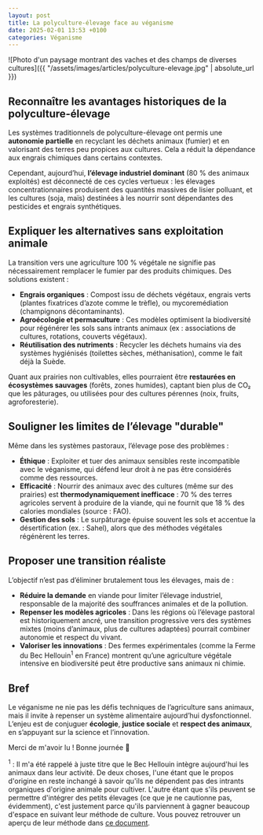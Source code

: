 ```yaml
---
layout: post
title: La polyculture-élevage face au véganisme
date: 2025-02-01 13:53 +0100
categories: Véganisme
---
```


![Photo d'un paysage montrant des vaches et des champs de diverses cultures]({{ "/assets/images/articles/polyculture-elevage.jpg" | absolute_url }})

## Reconnaître les avantages historiques de la polyculture-élevage

Les systèmes traditionnels de polyculture-élevage ont permis une **autonomie partielle** en recyclant les déchets animaux (fumier) et en valorisant des terres peu propices aux cultures. Cela a réduit la dépendance aux engrais chimiques dans certains contextes.  

Cependant, aujourd’hui, **l’élevage industriel dominant** (80 % des animaux exploités) est déconnecté de ces cycles vertueux : les élevages concentrationnaires produisent des quantités massives de lisier polluant, et les cultures (soja, maïs) destinées à les nourrir sont dépendantes des pesticides et engrais synthétiques.

## Expliquer les alternatives sans exploitation animale

La transition vers une agriculture 100 % végétale ne signifie pas nécessairement remplacer le fumier par des produits chimiques. Des solutions existent :  

- **Engrais organiques** : Compost issu de déchets végétaux, engrais verts (plantes fixatrices d’azote comme le trèfle), ou mycoremédiation (champignons décontaminants).  
- **Agroécologie et permaculture** : Ces modèles optimisent la biodiversité pour régénérer les sols sans intrants animaux (ex : associations de cultures, rotations, couverts végétaux).  
- **Réutilisation des nutriments** : Recycler les déchets humains via des systèmes hygiénisés (toilettes sèches, méthanisation), comme le fait déjà la Suède.  

Quant aux prairies non cultivables, elles pourraient être **restaurées en écosystèmes sauvages** (forêts, zones humides), captant bien plus de CO₂ que les pâturages, ou utilisées pour des cultures pérennes (noix, fruits, agroforesterie).

## Souligner les limites de l’élevage "durable"

Même dans les systèmes pastoraux, l’élevage pose des problèmes :  

- **Éthique** : Exploiter et tuer des animaux sensibles reste incompatible avec le véganisme, qui défend leur droit à ne pas être considérés comme des ressources.  
- **Efficacité** : Nourrir des animaux avec des cultures (même sur des prairies) est **thermodynamiquement inefficace** : 70 % des terres agricoles servent à produire de la viande, qui ne fournit que 18 % des calories mondiales (source : FAO).  
- **Gestion des sols** : Le surpâturage épuise souvent les sols et accentue la désertification (ex. : Sahel), alors que des méthodes végétales régénèrent les terres.

## Proposer une transition réaliste
 
L’objectif n’est pas d’éliminer brutalement tous les élevages, mais de :  

- **Réduire la demande** en viande pour limiter l’élevage industriel, responsable de la majorité des souffrances animales et de la pollution.  
- **Repenser les modèles agricoles** : Dans les régions où l’élevage pastoral est historiquement ancré, une transition progressive vers des systèmes mixtes (moins d’animaux, plus de cultures adaptées) pourrait combiner autonomie et respect du vivant.  
- **Valoriser les innovations** : Des fermes expérimentales (comme la Ferme du Bec Hellouin<sup>1</sup> en France) montrent qu’une agriculture végétale intensive en biodiversité peut être productive sans animaux ni chimie.

## Bref

Le véganisme ne nie pas les défis techniques de l’agriculture sans animaux, mais il invite à repenser un système alimentaire aujourd’hui dysfonctionnel. L’enjeu est de conjuguer **écologie**, **justice sociale** et **respect des animaux**, en s’appuyant sur la science et l’innovation.

Merci de m'avoir lu ! Bonne journée 🌱

<sup>1</sup> : Il m'a été rappelé à juste titre que le Bec Hellouin intègre aujourd'hui les animaux dans leur activité. De deux choses, l'une étant que le propos d'origine en reste inchangé à savoir qu'ils ne dépendent pas des intrants organiques d'origine animale pour cultiver. L'autre étant que s'ils peuvent se permettre d'intégrer des petits élevages (ce que je ne cautionne pas, évidemment), c'est justement parce qu'ils parviennent à gagner beaucoup d'espace en suivant leur méthode de culture. Vous pouvez retrouver un aperçu de leur méthode dans [ce document](https://www.fermedubec.com/wp-content/uploads/sites/8/2017/11/La-methode-de-la-Ferme-du-Bec-Hellouin.pdf).